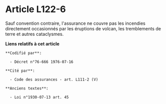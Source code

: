 # Article L122-6

Sauf convention contraire, l'assurance ne couvre pas les incendies directement occasionnés par les éruptions de volcan, les
tremblements de terre et autres cataclysmes.

**Liens relatifs à cet article**

	**Codifié par**:

	  - Décret n°76-666 1976-07-16

	**Cité par**:

	  - Code des assurances - art. L111-2 (V)

	**Anciens textes**:

	  - Loi n°1930-07-13 art. 45
